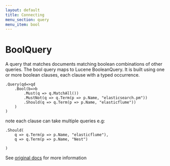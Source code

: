 ```yaml
---
layout: default
title: Connecting
menu_section: query
menu_item: bool
---
```



# BoolQuery

A query that matches documents matching boolean combinations of other queries. The bool query maps to Lucene BooleanQuery. It is built using one or more boolean clauses, each clause with a typed occurrence. 

	.Query(qd=>qd
		.Bool(b=>b
			.Must(q => q.MatchAll())
			.MustNot(q => q.Term(p => p.Name, "elasticsearch.pm"))
			.Should(q => q.Term(p => p.Name, "elasticflume"))
		)
	)

note each clause can take multiple queries e.g:

	.Should(
		q => q.Term(p => p.Name, "elasticflume"),
		q => q.Term(p => p.Name, "Nest")

	)

See [original docs](http://www.elasticsearch.org/guide/reference/query-dsl/bool-query.html) for more information
